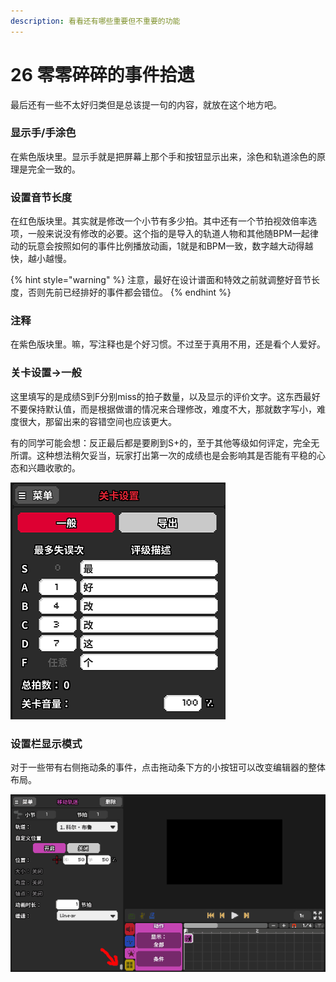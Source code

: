 ```yaml
---
description: 看看还有哪些重要但不重要的功能
---
```


# 26 零零碎碎的事件拾遗

最后还有一些不太好归类但是总该提一句的内容，就放在这个地方吧。

### 显示手/手涂色 <a id="1"></a>

在紫色版块里。显示手就是把屏幕上那个手和按钮显示出来，涂色和轨道涂色的原理是完全一致的。

### 设置音节长度

在红色版块里。其实就是修改一个小节有多少拍。其中还有一个节拍视效倍率选项，一般来说没有修改的必要。这个指的是导入的轨道人物和其他随BPM一起律动的玩意会按照如何的事件比例播放动画，1就是和BPM一致，数字越大动得越快，越小越慢。

{% hint style="warning" %}
注意，最好在设计谱面和特效之前就调整好音节长度，否则先前已经排好的事件都会错位。
{% endhint %}

### 注释

在紫色版块里。嘛，写注释也是个好习惯。不过至于真用不用，还是看个人爱好。

### 关卡设置→一般

这里填写的是成绩S到F分别miss的拍子数量，以及显示的评价文字。这东西最好不要保持默认值，而是根据做谱的情况来合理修改，难度不大，那就数字写小，难度很大，那留出来的容错空间也应该更大。

有的同学可能会想：反正最后都是要刷到S+的，至于其他等级如何评定，完全无所谓。这种想法稍欠妥当，玩家打出第一次的成绩也是会影响其是否能有平稳的心态和兴趣收歌的。

![](.gitbook/assets/26-2.png)

### 设置栏显示模式 <a id="5"></a>

对于一些带有右侧拖动条的事件，点击拖动条下方的小按钮可以改变编辑器的整体布局。

![](.gitbook/assets/26-1.gif)

